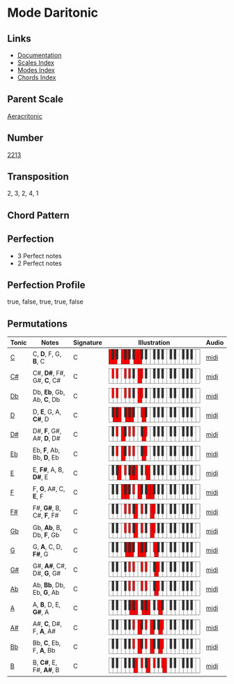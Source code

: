 # Mode Daritonic

## Links

- [Documentation](README.md)
- [Scales Index](Scales.md)
- [Modes Index](Modes.md)
- [Chords Index](Chords.md)

## Parent Scale

[Aeracritonic](ScaleAeracritonic.md)

## Number

[2213](https://ianring.com/musictheory/scales/2213)

## Transposition

2, 3, 2, 4, 1

## Chord Pattern



## Perfection

- 3 Perfect notes
- 2 Perfect notes

## Perfection Profile

true, false, true, true, false

## Permutations

| Tonic | Notes | Signature | Illustration | Audio |
|-------|-------|-----------|--------------|-------|
| [C](ModeCNaturalDaritonic.md) | C, **D**, F, G, **B**, C | C | ![CNaturalDaritonic](ModeCNaturalDaritonic.png) | [midi](https://github.com/edipermadi/music/blob/main/docs/ModeCNaturalDaritonic.mid?raw=true) |
| [C#](ModeCSharpDaritonic.md) | C#, **D#**, F#, G#, **C**, C# | C | ![CSharpDaritonic](ModeCSharpDaritonic.png) | [midi](https://github.com/edipermadi/music/blob/main/docs/ModeCSharpDaritonic.mid?raw=true) |
| [Db](ModeDFlatDaritonic.md) | Db, **Eb**, Gb, Ab, **C**, Db | C | ![DFlatDaritonic](ModeDFlatDaritonic.png) | [midi](https://github.com/edipermadi/music/blob/main/docs/ModeDFlatDaritonic.mid?raw=true) |
| [D](ModeDNaturalDaritonic.md) | D, **E**, G, A, **C#**, D | C | ![DNaturalDaritonic](ModeDNaturalDaritonic.png) | [midi](https://github.com/edipermadi/music/blob/main/docs/ModeDNaturalDaritonic.mid?raw=true) |
| [D#](ModeDSharpDaritonic.md) | D#, **F**, G#, A#, **D**, D# | C | ![DSharpDaritonic](ModeDSharpDaritonic.png) | [midi](https://github.com/edipermadi/music/blob/main/docs/ModeDSharpDaritonic.mid?raw=true) |
| [Eb](ModeEFlatDaritonic.md) | Eb, **F**, Ab, Bb, **D**, Eb | C | ![EFlatDaritonic](ModeEFlatDaritonic.png) | [midi](https://github.com/edipermadi/music/blob/main/docs/ModeEFlatDaritonic.mid?raw=true) |
| [E](ModeENaturalDaritonic.md) | E, **F#**, A, B, **D#**, E | C | ![ENaturalDaritonic](ModeENaturalDaritonic.png) | [midi](https://github.com/edipermadi/music/blob/main/docs/ModeENaturalDaritonic.mid?raw=true) |
| [F](ModeFNaturalDaritonic.md) | F, **G**, A#, C, **E**, F | C | ![FNaturalDaritonic](ModeFNaturalDaritonic.png) | [midi](https://github.com/edipermadi/music/blob/main/docs/ModeFNaturalDaritonic.mid?raw=true) |
| [F#](ModeFSharpDaritonic.md) | F#, **G#**, B, C#, **F**, F# | C | ![FSharpDaritonic](ModeFSharpDaritonic.png) | [midi](https://github.com/edipermadi/music/blob/main/docs/ModeFSharpDaritonic.mid?raw=true) |
| [Gb](ModeGFlatDaritonic.md) | Gb, **Ab**, B, Db, **F**, Gb | C | ![GFlatDaritonic](ModeGFlatDaritonic.png) | [midi](https://github.com/edipermadi/music/blob/main/docs/ModeGFlatDaritonic.mid?raw=true) |
| [G](ModeGNaturalDaritonic.md) | G, **A**, C, D, **F#**, G | C | ![GNaturalDaritonic](ModeGNaturalDaritonic.png) | [midi](https://github.com/edipermadi/music/blob/main/docs/ModeGNaturalDaritonic.mid?raw=true) |
| [G#](ModeGSharpDaritonic.md) | G#, **A#**, C#, D#, **G**, G# | C | ![GSharpDaritonic](ModeGSharpDaritonic.png) | [midi](https://github.com/edipermadi/music/blob/main/docs/ModeGSharpDaritonic.mid?raw=true) |
| [Ab](ModeAFlatDaritonic.md) | Ab, **Bb**, Db, Eb, **G**, Ab | C | ![AFlatDaritonic](ModeAFlatDaritonic.png) | [midi](https://github.com/edipermadi/music/blob/main/docs/ModeAFlatDaritonic.mid?raw=true) |
| [A](ModeANaturalDaritonic.md) | A, **B**, D, E, **G#**, A | C | ![ANaturalDaritonic](ModeANaturalDaritonic.png) | [midi](https://github.com/edipermadi/music/blob/main/docs/ModeANaturalDaritonic.mid?raw=true) |
| [A#](ModeASharpDaritonic.md) | A#, **C**, D#, F, **A**, A# | C | ![ASharpDaritonic](ModeASharpDaritonic.png) | [midi](https://github.com/edipermadi/music/blob/main/docs/ModeASharpDaritonic.mid?raw=true) |
| [Bb](ModeBFlatDaritonic.md) | Bb, **C**, Eb, F, **A**, Bb | C | ![BFlatDaritonic](ModeBFlatDaritonic.png) | [midi](https://github.com/edipermadi/music/blob/main/docs/ModeBFlatDaritonic.mid?raw=true) |
| [B](ModeBNaturalDaritonic.md) | B, **C#**, E, F#, **A#**, B | C | ![BNaturalDaritonic](ModeBNaturalDaritonic.png) | [midi](https://github.com/edipermadi/music/blob/main/docs/ModeBNaturalDaritonic.mid?raw=true) |
